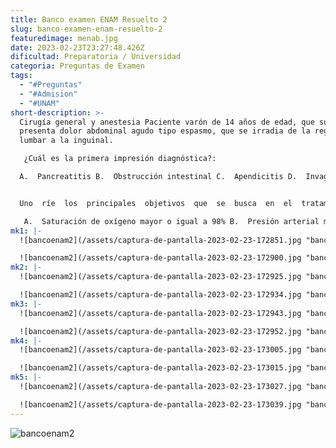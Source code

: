 ```yaml
---
title: Banco examen ENAM Resuelto 2
slug: banco-examen-enam-resuelto-2
featuredimage: menab.jpg
date: 2023-02-23T23:27:48.426Z
dificultad: Preparatoria / Universidad
categoria: Preguntas de Examen
tags:
  - "#Preguntas"
  - "#Admision"
  - "#UNAM"
short-description: >-
  Cirugía general y anestesia Paciente varón de 14 años de edad, que súbitamente
  presenta dolor abdominal agudo tipo espasmo, que se irradia de la región
  lumbar a la inguinal.

   ¿Cuál es la primera impresión diagnóstica?: 

  A.  Pancreatitis B.  Obstrucción intestinal C.  Apendicitis D.  Invaginación intestinal E.  Urolitiasis   


  Uno  ríe  los  principales  objetivos  que  se  busca  en  el  tratamiento  estándar  del  shock  séptico  es conseguir

   A.  Saturación de oxígeno mayor o igual a 98% B.  Presión arterial media no menor de 80 mmlHg C.  Presión venosa central mayor de 18 cm H20  D.  Diuresis mayor a 0,5 mU/kg/h E.  Hematoerito no menor de 35%
mk1: |-
  ![bancoenam2](/assets/captura-de-pantalla-2023-02-23-172851.jpg "bancoenam2")

  ![bancoenam2](/assets/captura-de-pantalla-2023-02-23-172900.jpg "bancoenam2")
mk2: |-
  ![bancoenam2](/assets/captura-de-pantalla-2023-02-23-172925.jpg "bancoenam2")

  ![bancoenam2](/assets/captura-de-pantalla-2023-02-23-172934.jpg "bancoenam2")
mk3: |-
  ![bancoenam2](/assets/captura-de-pantalla-2023-02-23-172943.jpg "bancoenam2")

  ![bancoenam2](/assets/captura-de-pantalla-2023-02-23-172952.jpg "bancoenam2")
mk4: |-
  ![bancoenam2](/assets/captura-de-pantalla-2023-02-23-173005.jpg "bancoenam2")

  ![bancoenam2](/assets/captura-de-pantalla-2023-02-23-173015.jpg "bancoenam2")
mk5: |-
  ![bancoenam2](/assets/captura-de-pantalla-2023-02-23-173027.jpg "bancoenam2")

  ![bancoenam2](/assets/captura-de-pantalla-2023-02-23-173039.jpg "bancoenam2")
---
```

![bancoenam2](/assets/captura-de-pantalla-2023-02-23-173049.jpg "bancoenam2")